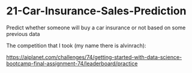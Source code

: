 # 21-Car-Insurance-Sales-Prediction
Predict whether someone will buy a car insurance or not based on some previous data

The competition that I took (my name there is alvinrach):

https://aiplanet.com/challenges/74/getting-started-with-data-science-bootcamp-final-assignment-74/leaderboard/practice
